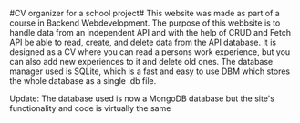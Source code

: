 #CV organizer for a school project#
This website was made as part of a course in Backend Webdevelopment. The purpose of this webbsite is to
handle data from an independent API and with the help of CRUD and Fetch API be able to read, create, and
delete data from the API database. It is designed as a CV where you can read a persons work experience,
but you can also add new experiences to it and delete old ones.
The database manager used is SQLite, which is a fast and easy to use DBM which stores the whole database
as a single .db file.

Update: The database used is now a MongoDB database but the site's functionality and code is virtually the same
